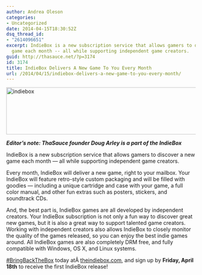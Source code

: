 ```yaml
---
author: Andrea Oleson
categories:
- Uncategorized
date: 2014-04-15T18:30:52Z
dsq_thread_id:
- "2614096651"
excerpt: IndieBox is a new subscription service that allows gamers to discover a new
  game each month -- all while supporting independent game creators.
guid: http://thasauce.net/?p=3174
id: 3174
title: IndieBox Delivers A New Game To You Every Month
url: /2014/04/15/indiebox-delivers-a-new-game-to-you-every-month/
---
```


<img class="aligncenter size-full wp-image-3182" src="http://thasauce.net/wp-content/uploads/2014/04/indiebox.jpg" alt="indiebox" width="757" height="125" />

_**Editor&#8217;s note: ThaSauce founder Doug Arley is a part of the IndieBox**_

IndieBox is a new subscription service that allows gamers to discover a new game each month &#8212; all while supporting independent game creators.

Every month, IndieBox will deliver a new game, right to your mailbox. Your IndieBox will feature retro-style custom packaging and will be filled with goodies &#8212; including a unique cartridge and case with your game, a full color manual, and other fun extras such as posters, stickers, and soundtrack CDs.

And, the best part is, IndieBox games are all developed by independent creators. Your IndieBox subscription is not only a fun way to discover great new games, but it is also a great way to support talented game creators. Working with independent creators also allows IndieBox to closely monitor the quality of the games released, so you can enjoy the best indie games around. All IndieBox games are also completely DRM free, and fully compatible with Windows, OS X, and Linux systems.

<a href="http://bit.ly/1lPv0PW" target="_blank">#BringBackTheBox</a> today atÂ <a href="http://www.google.com/url?q=http%3A%2F%2Fvgmne.ws%2F1kY8xko&sa=D&sntz=1&usg=AFQjCNFSDamd3xK0ph2HKKSYaNGdXsQfvA" target="_blank">theindiebox.com</a>, and sign up by **Friday, April 18th** to receive the first IndieBox release!